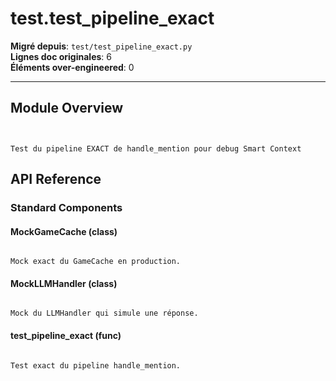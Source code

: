 # test.test_pipeline_exact

**Migré depuis**: `test/test_pipeline_exact.py`  
**Lignes doc originales**: 6  
**Éléments over-engineered**: 0  

---

## Module Overview

```text


Test du pipeline EXACT de handle_mention pour debug Smart Context

```

## API Reference

### Standard Components

#### MockGameCache (class)

```text

Mock exact du GameCache en production.

```

#### MockLLMHandler (class)

```text

Mock du LLMHandler qui simule une réponse.

```

#### test_pipeline_exact (func)

```text

Test exact du pipeline handle_mention.

```
